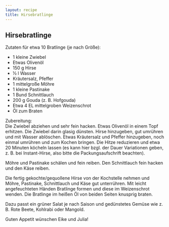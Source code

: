 ```yaml
---
layout: recipe
title: Hirsebratlinge
---
```

## Hirsebratlinge

Zutaten für etwa 10 Bratlinge (je nach Größe):

- 1 kleine Zwiebel
- Etwas Olivenöl
- 150 g Hirse
- ½ l Wasser
- Kräutersalz, Pfeffer
- 1 mittelgroße Möhre
- 1 kleine Pastinake
- 1 Bund Schnittlauch
- 200 g Gouda (z. B. Hofgouda)
- Etwa 4 EL mittelgroben Weizenschrot
- Öl zum Braten

Zubereitung:<br>
Die Zwiebel abziehen und sehr fein hacken. Etwas Olivenöl in einem Topf erhitzen. Die Zwiebel darin glasig dünsten. Hirse 
hinzugeben, gut umrühren und mit Wasser ablöschen. Etwas Kräutersalz und Pfeffer hinzugeben, noch einmal umrühren und 
zum Kochen bringen. Die Hitze reduzieren und etwa 20 Minuten köcheln lassen (es kann hier bzgl. der Dauer Variationen geben, 
z. B. bei Instant-Hirse, also bitte die Packungsaufschrift beachten). 

Möhre und Pastinake schälen und fein reiben. Den Schnittlauch fein hacken und den Käse reiben.

Die fertig gekochte/gequollene Hirse von der Kochstelle nehmen und Möhre, Pastinake, Schnittlauch und Käse gut unterrühren. Mit leicht angefeuchteten Händen Bratlinge formen und diese im Weizenschrot wenden. Die Bratlinge im heißen Öl von beiden Seiten knusprig braten.

Dazu passt ein grüner Salat je nach Saison und gedünstetes Gemüse wie z. B. Rote Beete, Kohlrabi oder Mangold.

Guten Appetit wünschen Eike und Julia!
